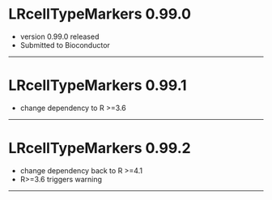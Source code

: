 # LRcellTypeMarkers 0.99.0
- version 0.99.0 released
- Submitted to Bioconductor
---

# LRcellTypeMarkers 0.99.1
- change dependency to R >=3.6
---

# LRcellTypeMarkers 0.99.2
- change dependency back to R >=4.1
- R>=3.6 triggers warning
---
